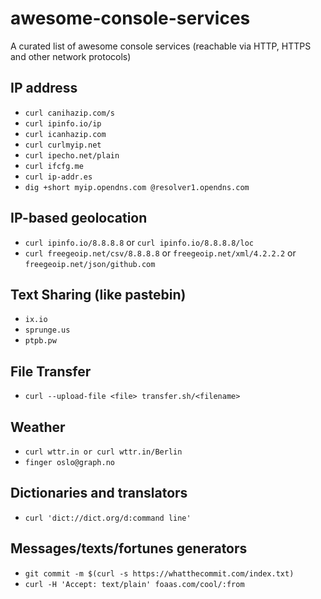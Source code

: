 # awesome-console-services
A curated list of awesome console services (reachable via HTTP, HTTPS and other network protocols)


## IP address

* `curl canihazip.com/s`
* `curl ipinfo.io/ip`
* `curl icanhazip.com`
* `curl curlmyip.net`
* `curl ipecho.net/plain`
* `curl ifcfg.me`
* `curl ip-addr.es`
* `dig +short myip.opendns.com @resolver1.opendns.com`

## IP-based geolocation

* `curl ipinfo.io/8.8.8.8` or `curl ipinfo.io/8.8.8.8/loc`
* `curl freegeoip.net/csv/8.8.8.8` or `freegeoip.net/xml/4.2.2.2` or `freegeoip.net/json/github.com`

## Text Sharing (like pastebin)

* `ix.io`
* `sprunge.us`
* `ptpb.pw`

## File Transfer

* `curl --upload-file <file> transfer.sh/<filename>`

## Weather 

* `curl wttr.in or curl wttr.in/Berlin`
* `finger oslo@graph.no`

## Dictionaries and translators

* `curl 'dict://dict.org/d:command line'`

## Messages/texts/fortunes generators

* `git commit -m $(curl -s https://whatthecommit.com/index.txt)`
* `curl -H 'Accept: text/plain' foaas.com/cool/:from`
